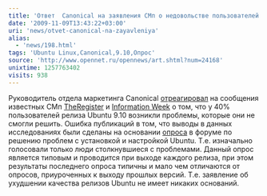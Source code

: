 ```yaml
---
title: 'Ответ  Canonical на заявления СМп о недовольстве пользователей  Ubuntu 9.10'
date: '2009-11-09T13:43:22+03:00'
uri: 'news/otvet-canonical-na-zayavleniya'
alias: 
  - 'news/198.html'
tags: 'Ubuntu Linux,Canonical,9.10,Опрос'
source: 'http://www.opennet.ru/opennews/art.shtml?num=24168'
unixtime: 1257763402
visits: 938
---
```

Руководитель отдела маркетинга Canonical [отреагировал](http://blog.canonical.com/?p=284) на сообщения известных СМп [TheRegister](http://www.theregister.co.uk/2009/11/03/karmic_koala_frustration/) и [Information Week](http://www.informationweek.com/blog/main/archives/2009/11/more_reasons_wh.html) о том, что у 40% пользователей релиза Ubuntu 9.10 возникли проблемы, которые они не смогли решить. Ошибка публикаций в том, что выводы в данных исследованиях были сделаны на основании [опроса](http://ubuntuforums.org/showthread.php?t=1305924) в форуме по решению проблем с установкой и настройкой Ubuntu. Т.е. изначально голосовали только люди столкнувшиеся с проблемами. Данный опрос является типовым и проводится при выходе каждого релиза, при этом результаты последнего опроса типичны и мало чем отличаются от опросов, приуроченных к выходу прошлых версий. Т.е. заявление об ухудшении качества релизов Ubuntu не имеет никаких оснований.
